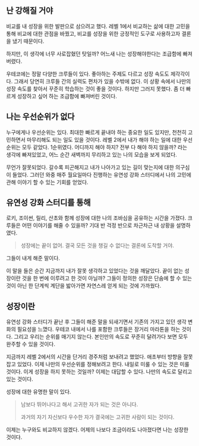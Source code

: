 ## 난 강해질 거야

비교를 내 성장을 위한 발판으로 삼으려고 했다. 레벨 1에서 비교하는 삶에 대한 고민을 통해 비교에 대한 관점을 바꿨고, 비교를 성장을 위한 긍정적인 도구로 사용하고자 결론을 냈기 때문이다.

하지만, 이 생각에 너무 사로잡혔던 탓일까? 어느새 나는 성장해야한다는 조급함에 빠져버렸다.

우테코에는 정말 다양한 크루들이 있다. 좋아하는 주제도 다르고 성장 속도도 제각각이다. 그래서 당연히 크루들 간의 실력도 편차가 있을 수밖에 없다. 이 상황 속에서 나만의 성장 속도를 찾아서 꾸준히 학습하는 것이 좋을 것이다. 하지만 그러지 못했다. 좀 더 빠르게 성장하고 싶어 하는 조급함에 빠져버린 것이다.

## 나는 우선순위가 없다

누구에게나 우선순위는 있다. 최대한 빠르게 끝내야 하는 중요한 일도 있지만, 천천히 고민하면서 마무리해도 되는 일도 있을 것이다. 레벨 2에서 내가 해야 하는 일에 대한 우선순위는 모두 같았다. 1순위였다. 어디까지 해야 하지? 전부 다 해야 하지 않을까? 라는 생각에 빠져있었고, 어느 순간 새벽까지 무리하고 있는 나의 모습을 보게 되었다.

무언가 잘못되었다. 갈수록 피곤해지고 내가 나아가고 있는 길이 맞는지에 대한 의구심이 들었다. 그러던 와중 매주 월요일마다 진행하는 유연성 강화 스터디에서 나의 고민에 관해 이야기 할 수 있는 기회를 얻었다.

## 유연성 강화 스터디를 통해

로키, 조이썬, 릴리, 산초와 함께 성장에 대한 나의 조바심을 공유하는 시간을 가졌다. 크루들은 어떤 이야기를 해줄 수 있을까? 기대 반 걱정 반으로 차근차근 내 상황을 설명하였다.

> 성장에는 끝이 없어. 결국 모든 것을 챙길 수 없다는 결론에 도착할 거야.
>

그들이 내게 해준 말이다.

이 말을 들은 순간 지금까지 내가 잘못 생각하고 있었다는 것을 깨달았다. 끝이 없는 성장이란 것을 한 번에 이루려고 한 것이 아닐까? 그들이 정의한 성장은 단숨에 할 수 있는 것이 아닌 한 단계씩 계단을 밟아가면 자연스레 얻게 되는 것에 가까웠다.

## 성장이란

유연성 강화 스터디가 끝난 후 그들이 해준 말을 되새기면서 기존의 가지고 있던 생각 변화의 필요성을 느꼈다. 우테코 내에서 나를 포함한 크루들은 장거리 마라톤을 하는 것이다. 그리고 우리는 순위를 매기지 않는다. 본인만의 속도로 꾸준히 달려가다 보면 모두 완주할 수 있을 것이다.

지금까지 레벨 2에서의 시간을 단거리 경주처럼 보내려고 했었다. 애초부터 방향을 잘못 잡고 있었다. 이제 나만의 우선순위를 정해보려고 한다. 내일로 미룰 수 있는 것은 미룰 것이다. 이게 성장을 하지 못하는 것일까? 이제는 대답할 수 있다. 나만의 속도로 달리고 있는 것이다.

성장에 대한 유명한 말이 있다.

> 남보다 뛰어나다고 해서 고귀한 자가 되는 것은 아니다.
>
>
> 과거의 자기 자신보다 우수한 자가
> 결국에는 고귀한 사람이 되는 것이다.
>

이제는 누구와도 비교하지 않겠다. 어제의 나보다 조금이라도 나아졌다면 나는 성장한 것이다.
